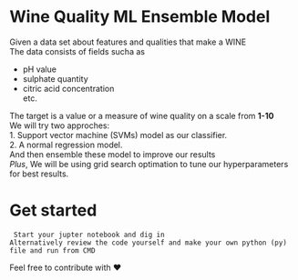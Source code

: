 # Wine Quality ML Ensemble Model
Given a data set about features and qualities that make a WINE </br>
The data consists of fields sucha as</br>
<ul>
    <li>pH value</li>
    <li>sulphate quantity</li>
    <li>citric acid concentration</li>
    etc.
</ul>
The target is a value or a measure of wine quality on a scale from <b>1-10</b></br>
We will try two approches: <br>
1. Support vector machine (SVMs) model as our classifier.<br>
2. A normal regression model.<br>
And then ensemble these model to improve our results<br>
<i>Plus</i>, We will be using grid search optimation to tune our hyperparameters for best results.</br>

# Get started
``` Start your jupter notebook and dig in```<br>
```Alternatively review the code yourself and make your own python (py) file and run from CMD```

Feel free to contribute with ❤️
